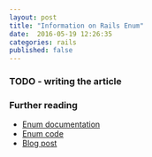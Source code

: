 ```yaml
---
layout: post
title: "Information on Rails Enum"
date:  2016-05-19 12:26:35
categories: rails
published: false
---
```

### TODO - writing the article

### Further reading
* [Enum documentation](http://edgeapi.rubyonrails.org/classes/ActiveRecord/Enum.html)
* [Enum code](https://github.com/rails/rails/blob/a2eb7962d3986c787d8ca66faca57c26617be499/activerecord/lib/active_record/enum.rb)
* [Blog post](https://hackhands.com/ruby-on-enums-queries-and-rails-4-1/)
